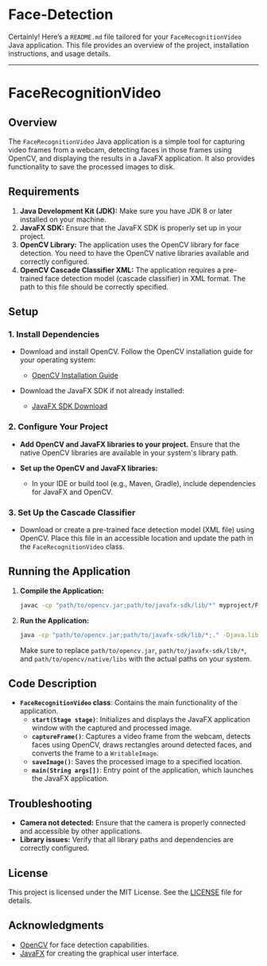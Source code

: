 # Face-Detection
Certainly! Here’s a `README.md` file tailored for your `FaceRecognitionVideo` Java application. This file provides an overview of the project, installation instructions, and usage details.

---

# FaceRecognitionVideo

## Overview

The `FaceRecognitionVideo` Java application is a simple tool for capturing video frames from a webcam, detecting faces in those frames using OpenCV, and displaying the results in a JavaFX application. It also provides functionality to save the processed images to disk.

## Requirements

1. **Java Development Kit (JDK):** Make sure you have JDK 8 or later installed on your machine.
2. **JavaFX SDK:** Ensure that the JavaFX SDK is properly set up in your project.
3. **OpenCV Library:** The application uses the OpenCV library for face detection. You need to have the OpenCV native libraries available and correctly configured.
4. **OpenCV Cascade Classifier XML:** The application requires a pre-trained face detection model (cascade classifier) in XML format. The path to this file should be correctly specified.

## Setup

### 1. Install Dependencies

- Download and install OpenCV. Follow the OpenCV installation guide for your operating system:
  - [OpenCV Installation Guide](https://docs.opencv.org/4.x/d7/d9f/tutorial_linux_install.html)

- Download the JavaFX SDK if not already installed:
  - [JavaFX SDK Download](https://gluonhq.com/products/javafx/)

### 2. Configure Your Project

- **Add OpenCV and JavaFX libraries to your project.** Ensure that the native OpenCV libraries are available in your system's library path.

- **Set up the OpenCV and JavaFX libraries:**
  - In your IDE or build tool (e.g., Maven, Gradle), include dependencies for JavaFX and OpenCV.

### 3. Set Up the Cascade Classifier

- Download or create a pre-trained face detection model (XML file) using OpenCV. Place this file in an accessible location and update the path in the `FaceRecognitionVideo` class.

## Running the Application

1. **Compile the Application:**

   ```bash
   javac -cp "path/to/opencv.jar;path/to/javafx-sdk/lib/*" myproject/FaceRecognitionVideo.java
   ```

2. **Run the Application:**

   ```bash
   java -cp "path/to/opencv.jar;path/to/javafx-sdk/lib/*;." -Djava.library.path="path/to/opencv/native/libs" myproject.FaceRecognitionVideo
   ```

   Make sure to replace `path/to/opencv.jar`, `path/to/javafx-sdk/lib/*`, and `path/to/opencv/native/libs` with the actual paths on your system.

## Code Description

- **`FaceRecognitionVideo` class**: Contains the main functionality of the application.
  - **`start(Stage stage)`**: Initializes and displays the JavaFX application window with the captured and processed image.
  - **`captureFrame()`**: Captures a video frame from the webcam, detects faces using OpenCV, draws rectangles around detected faces, and converts the frame to a `WritableImage`.
  - **`saveImage()`**: Saves the processed image to a specified location.
  - **`main(String args[])`**: Entry point of the application, which launches the JavaFX application.

## Troubleshooting

- **Camera not detected:** Ensure that the camera is properly connected and accessible by other applications.
- **Library issues:** Verify that all library paths and dependencies are correctly configured.

## License

This project is licensed under the MIT License. See the [LICENSE](LICENSE) file for details.

## Acknowledgments

- [OpenCV](https://opencv.org/) for face detection capabilities.
- [JavaFX](https://openjfx.io/) for creating the graphical user interface.

